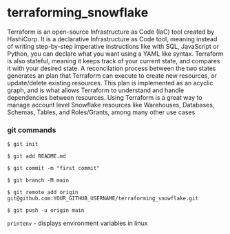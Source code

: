 # terraforming_snowflake
Terraform is an open-source Infrastructure as Code (IaC) tool created by HashiCorp. It is a declarative Infrastructure as Code tool, meaning instead of writing step-by-step imperative instructions like with SQL, JavaScript or Python, you can declare what you want using a YAML like syntax. Terraform is also stateful, meaning it keeps track of your current state, and compares it with your desired state. A reconcilation process between the two states generates an plan that Terraform can execute to create new resources, or update/delete existing resources. This plan is implemented as an acyclic graph, and is what allows Terraform to understand and handle dependencies between resources. Using Terraform is a great way to manage account level Snowflake resources like Warehouses, Databases, Schemas, Tables, and Roles/Grants, among many other use cases

### git commands
```$ git init```

```$ git add README.md```

```$ git commit -m "first commit"```

```$ git branch -M main```

```$ git remote add origin git@github.com:YOUR_GITHUB_USERNAME/terraforming_snowflake.git```

```$ git push -u origin main```


```printenv``` - displays environment variables in linux